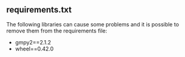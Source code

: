 ## requirements.txt

The following libraries can cause some problems and it is possible to remove them from the requirements file:

- gmpy2==2.1.2
- wheel==0.42.0
